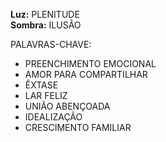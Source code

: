 **Luz:** PLENITUDE  
**Sombra:** ILUSÃO

PALAVRAS-CHAVE:
- PREENCHIMENTO EMOCIONAL
- AMOR PARA COMPARTILHAR
- ÊXTASE
- LAR FELIZ
- UNIÃO ABENÇOADA
- IDEALIZAÇÃO
- CRESCIMENTO FAMILIAR